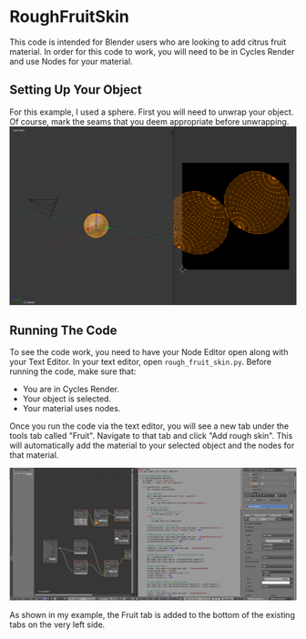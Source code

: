 # RoughFruitSkin
This code is intended for Blender users who are looking to add citrus fruit material. In order for this code to work, you will need to be in Cycles Render and use Nodes for your material.
## Setting Up Your Object
For this example, I used a sphere. First you will need to unwrap your object. Of course, mark the seams that you deem appropriate before unwrapping.
![Example unwrap](instruction_images/step1.PNG)
## Running The Code
To see the code work, you need to have your Node Editor open along with your Text Editor. In your text editor, open `rough_fruit_skin.py`. Before running the code, make sure that:
<ul>
  <li> You are in Cycles Render. </li>
  <li> Your object is selected. </li>
  <li> Your material uses nodes. </li>
</ul>
Once you run the code via the text editor, you will see a new tab under the tools tab called "Fruit". Navigate to that tab and click "Add rough skin". This will automatically add the material to your selected object and the nodes for that material.

![Adding The Material](instruction_images/step2.PNG)

As shown in my example, the Fruit tab is added to the bottom of the existing tabs on the very left side.
